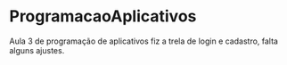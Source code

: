 # ProgramacaoAplicativos

Aula 3 de programação de aplicativos fiz a trela de login e cadastro, falta alguns ajustes.
